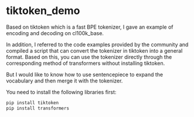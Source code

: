 # tiktoken_demo
Based on tiktoken which is a fast BPE tokenizer, I gave an example of encoding and decoding on cl100k_base. 

In addition, I referred to the code examples provided by the community and compiled a script that can convert the tokenizer in tiktoken into a general format. Based on this, you can use the tokenizer directly through the corresponding method of transformers without installing tiktoken.

But I would like to know how to use sentencepiece to expand the vocabulary and then merge it with the tokenizer.

You need to install the following libraries first:
```bash
pip install tiktoken
pip install transformers
```
